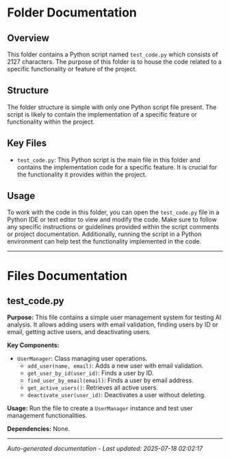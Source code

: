 # Folder Documentation

## Overview
This folder contains a Python script named `test_code.py` which consists of 2127 characters. The purpose of this folder is to house the code related to a specific functionality or feature of the project.

## Structure
The folder structure is simple with only one Python script file present. The script is likely to contain the implementation of a specific feature or functionality within the project.

## Key Files
- `test_code.py`: This Python script is the main file in this folder and contains the implementation code for a specific feature. It is crucial for the functionality it provides within the project.

## Usage
To work with the code in this folder, you can open the `test_code.py` file in a Python IDE or text editor to view and modify the code. Make sure to follow any specific instructions or guidelines provided within the script comments or project documentation. Additionally, running the script in a Python environment can help test the functionality implemented in the code.

---

# Files Documentation

## test_code.py

**Purpose:** This file contains a simple user management system for testing AI analysis. It allows adding users with email validation, finding users by ID or email, getting active users, and deactivating users.

**Key Components:**
- `UserManager`: Class managing user operations.
  - `add_user(name, email)`: Adds a new user with email validation.
  - `get_user_by_id(user_id)`: Finds a user by ID.
  - `find_user_by_email(email)`: Finds a user by email address.
  - `get_active_users()`: Retrieves all active users.
  - `deactivate_user(user_id)`: Deactivates a user without deleting.

**Usage:** Run the file to create a `UserManager` instance and test user management functionalities.

**Dependencies:** None.

---
*Auto-generated documentation - Last updated: 2025-07-18 02:02:17*
